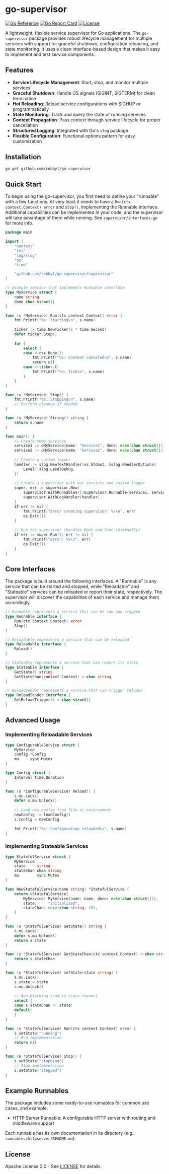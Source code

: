 # go-supervisor

[![Go Reference](https://pkg.go.dev/badge/github.com/robbyt/go-supervisor.svg)](https://pkg.go.dev/github.com/robbyt/go-supervisor)
[![Go Report Card](https://goreportcard.com/badge/github.com/robbyt/go-supervisor)](https://goreportcard.com/report/github.com/robbyt/go-supervisor)
[![License](https://img.shields.io/badge/license-Apache%202.0-blue.svg)](LICENSE)

A lightweight, flexible service supervisor for Go applications. The `go-supervisor` package provides robust lifecycle management for multiple services with support for graceful shutdown, configuration reloading, and state monitoring. It uses a clean interface-based design that makes it easy to implement and test service components.

## Features

- **Service Lifecycle Management**: Start, stop, and monitor multiple services
- **Graceful Shutdown**: Handle OS signals (SIGINT, SIGTERM) for clean termination
- **Hot Reloading**: Reload service configurations with SIGHUP or programmatically
- **State Monitoring**: Track and query the state of running services
- **Context Propagation**: Pass context through service lifecycle for proper cancellation
- **Structured Logging**: Integrated with Go's `slog` package
- **Flexible Configuration**: Functional options pattern for easy customization

## Installation

```bash
go get github.com/robbyt/go-supervisor
```

## Quick Start

To begin using the go-supervisor, you first need to define your "runnable" with a few functions. At very least it needs to have a `Run(ctx context.Context) error` and `Stop()`, implementing the Runnable interface. Additional capabilities can be implemented in your code, and the supervisor will take advantage of them while running. See `supervisor/interfaces.go` for more info.

```go
package main

import (
    "context"
    "fmt"
    "log/slog"
    "os"
    "time"

    "github.com/robbyt/go-supervisor/supervisor"
)

// Example service that implements Runnable interface
type MyService struct {
    name string
    done chan struct{}
}

func (s *MyService) Run(ctx context.Context) error {
    fmt.Printf("%s: Starting\n", s.name)
    
    ticker := time.NewTicker(1 * time.Second)
    defer ticker.Stop()
    
    for {
        select {
        case <-ctx.Done():
            fmt.Printf("%s: Context canceled\n", s.name)
            return nil
        case <-ticker.C:
            fmt.Printf("%s: Tick\n", s.name)
        }
    }
}

func (s *MyService) Stop() {
    fmt.Printf("%s: Stopping\n", s.name)
    // Perform cleanup if needed
}

func (s *MyService) String() string {
    return s.name
}

func main() {
    // Create some services
    service1 := &MyService{name: "Service1", done: make(chan struct{})}
    service2 := &MyService{name: "Service2", done: make(chan struct{})}
    
    // Create a custom logger
    handler := slog.NewTextHandler(os.Stdout, &slog.HandlerOptions{
        Level: slog.LevelDebug,
    })
    
    // Create a supervisor with our services and custom logger
    super, err := supervisor.New(
        supervisor.WithRunnables([]supervisor.Runnable{service1, service2}),
        supervisor.WithLogHandler(handler),
    )
    if err != nil {
        fmt.Printf("Error creating supervisor: %v\n", err)
        os.Exit(1)
    }
    
    // Run the supervisor (handles Boot and Exec internally)
    if err := super.Run(); err != nil {
        fmt.Printf("Error: %v\n", err)
        os.Exit(1)
    }
}
```

## Core Interfaces

The package is built around the following interfaces. A "Runnable" is any service that can be
started and stopped, while "Reloadable" and "Stateable" services can be reloaded or report
their state, respectively. The supervisor will discover the capabilities of each service
and manage them accordingly.

```go
// Runnable represents a service that can be run and stopped
type Runnable interface {
    Run(ctx context.Context) error
    Stop()
}

// Reloadable represents a service that can be reloaded
type Reloadable interface {
    Reload()
}

// Stateable represents a service that can report its state
type Stateable interface {
    GetState() string
    GetStateChan(context.Context) <-chan string
}

// ReloadSender represents a service that can trigger reloads
type ReloadSender interface {
    GetReloadTrigger() <-chan struct{}
}
```

## Advanced Usage

### Implementing Reloadable Services

```go
type ConfigurableService struct {
    MyService
    config *Config
    mu     sync.Mutex
}

type Config struct {
    Interval time.Duration
}

func (s *ConfigurableService) Reload() {
    s.mu.Lock()
    defer s.mu.Unlock()
    
    // Load new config from file or environment
    newConfig := loadConfig()
    s.config = newConfig
    
    fmt.Printf("%s: Configuration reloaded\n", s.name)
}
```

### Implementing Stateable Services

```go
type StatefulService struct {
    MyService
    state     string
    stateChan chan string
    mu        sync.Mutex
}

func NewStatefulService(name string) *StatefulService {
    return &StatefulService{
        MyService: MyService{name: name, done: make(chan struct{})},
        state:     "initialized",
        stateChan: make(chan string, 10),
    }
}

func (s *StatefulService) GetState() string {
    s.mu.Lock()
    defer s.mu.Unlock()
    return s.state
}

func (s *StatefulService) GetStateChan(ctx context.Context) <-chan string {
    return s.stateChan
}

func (s *StatefulService) setState(state string) {
    s.mu.Lock()
    s.state = state
    s.mu.Unlock()
    
    // Non-blocking send to state channel
    select {
    case s.stateChan <- state:
    default:
    }
}

func (s *StatefulService) Run(ctx context.Context) error {
    s.setState("running")
    // Run implementation
    return nil
}

func (s *StatefulService) Stop() {
    s.setState("stopping")
    // Stop implementation
    s.setState("stopped")
}
```

## Example Runnables

The package includes some ready-to-use runnables for common use cases, and example:

- HTTP Server Runnable: A configurable HTTP server with routing and middleware support

Each runnable has its own documentation in its directory (e.g., `runnables/httpserver/README.md`).

## License

Apache License 2.0 - See [LICENSE](LICENSE) for details.